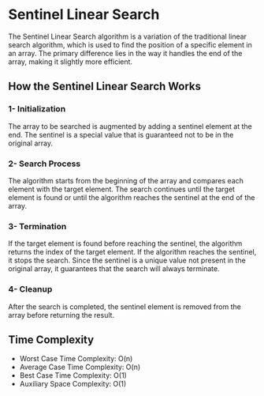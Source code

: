 # Sentinel Linear Search

The Sentinel Linear Search algorithm is a variation of the traditional linear search algorithm, which is used to find the position of a specific element in an array. The primary difference lies in the way it handles the end of the array, making it slightly more efficient.

## How the Sentinel Linear Search Works

### 1- Initialization

The array to be searched is augmented by adding a sentinel element at the end. The sentinel is a special value that is guaranteed not to be in the original array.

### 2- Search Process

The algorithm starts from the beginning of the array and compares each element with the target element.
The search continues until the target element is found or until the algorithm reaches the sentinel at the end of the array.

### 3- Termination

If the target element is found before reaching the sentinel, the algorithm returns the index of the target element.
If the algorithm reaches the sentinel, it stops the search. Since the sentinel is a unique value not present in the original array, it guarantees that the search will always terminate.

### 4- Cleanup

After the search is completed, the sentinel element is removed from the array before returning the result.

## Time Complexity

- Worst Case Time Complexity: O(n)
- Average Case Time Complexity: O(n)
- Best Case Time Complexity: O(1)
- Auxiliary Space Complexity: O(1)

